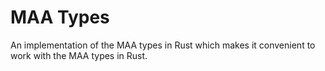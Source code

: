 # MAA Types

An implementation of the MAA types in Rust which makes it convenient to work with the MAA types in Rust.

